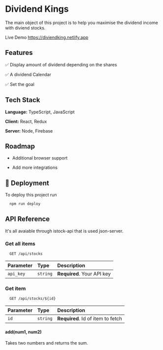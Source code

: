 # Dividend Kings

The main object of this project is to help you maximise the dividend income with diviend stocks.

Live Demo <https://diviendking.netlify.app>

## Features

✅ Display amount of dividend depending on the shares

✅ A dividend Calendar

✅ Set the goal

## Tech Stack

**Language:** TypeScript, JavaScript

**Client:** React, Redux

**Server:** Node, Firebase

## Roadmap

- Additional browser support

- Add more integrations

## 🚀 Deployment

To deploy this project run

```bash
  npm run deploy
```

## API Reference

It's all avaiable through istock-api that is used json-server.

### Get all items

```http
  GET /api/stocks
```

| Parameter | Type     | Description                |
| :-------- | :------- | :------------------------- |
| `api_key` | `string` | **Required**. Your API key |

### Get item

```http
  GET /api/stocks/${id}
```

| Parameter | Type     | Description                       |
| :-------- | :------- | :-------------------------------- |
| `id`      | `string` | **Required**. Id of item to fetch |

#### add(num1, num2)

Takes two numbers and returns the sum.

